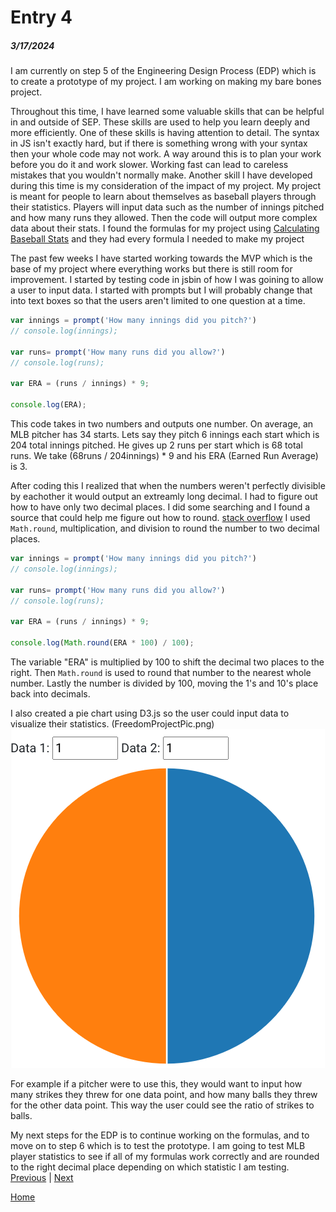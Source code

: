 # Entry 4
##### 3/17/2024

I am currently on step 5 of the Engineering Design Process (EDP) which is to create a prototype of my project. I am working on making my bare bones project. 

Throughout this time, I have learned some valuable skills that can be helpful in and outside of SEP. These skills are used to help you learn deeply and more efficiently. One of these skills is having attention to detail. The syntax in JS isn't exactly hard, but if there is something wrong with your syntax then your whole code may not work. A way around this is to plan your work before you do it and work slower. Working fast can lead to careless mistakes that you wouldn't normally make. Another skill I have developed during this time is my consideration of the impact of my project. My project is meant for people to learn about themselves as baseball players through their statistics. Players will input data such as the number of innings pitched and how many runs they allowed. Then the code will output more complex data about their stats. I found the formulas for my project using [Calculating Baseball Stats](https://www.mlbbaseballfreepicks.com/calculating-baseball-stats/) and they had every formula I needed to make my project

The past few weeks I have started working towards the MVP which is the base of my project where everything works but there is still room for improvement. I started by testing code in jsbin of how I was goining to allow a user to input data. I started with prompts but I will probably change that into text boxes so that the users aren't limited to one question at a time. 

``` js
var innings = prompt('How many innings did you pitch?')
// console.log(innings);

var runs= prompt('How many runs did you allow?')
// console.log(runs);

var ERA = (runs / innings) * 9;

console.log(ERA);
```
This code takes in two numbers and outputs one number. On average, an MLB pitcher has 34 starts. Lets say they pitch 6 innings each start which is 204 total innings pitched. He gives up 2 runs per start which is 68 total runs. We take (68runs / 204innings) * 9 and his ERA (Earned Run Average) is 3.

After coding this I realized that when the numbers weren't perfectly divisible by eachother it would output an extreamly long decimal. I had to figure out how to have only two decimal places. I did some searching and I found a source that could help me figure out how to round. [stack overflow](https://stackoverflow.com/questions/51357334/how-would-i-round-a-number-eg-2-12-to-the-nearest-tenth-2-1-in-js) I used `Math.round`, multiplication, and division to round the number to two decimal places. 

``` js
var innings = prompt('How many innings did you pitch?')
// console.log(innings);

var runs= prompt('How many runs did you allow?')
// console.log(runs);

var ERA = (runs / innings) * 9;

console.log(Math.round(ERA * 100) / 100);
```
The variable "ERA" is multiplied by 100 to shift the decimal two places to the right. Then `Math.round` is used to round that number to the nearest whole number. Lastly the number is divided by 100, moving the 1's and 10's place back into decimals.

I also created a pie chart using D3.js so the user could input data to visualize their statistics. 
(FreedomProjectPic.png)![Pie chart](FreedomProjectPic.png)


For example if a pitcher were to use this, they would want to input how many strikes they threw for one data point, and how many balls they threw for the other data point. This way the user could see the ratio of strikes to balls.

My next steps for the EDP is to continue working on the formulas, and to move on to step 6 which is to test the prototype. I am going to test MLB player statistics to see if all of my formulas work correctly and are rounded to the right decimal place depending on which statistic I am testing.
[Previous](entry03.md) | [Next](entry05.md)

[Home](../README.md)
